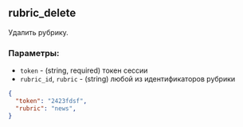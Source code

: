 ## rubric_delete
Удалить рубрику.

### Параметры:
- ```token``` - (string, required) токен сессии
- ```rubric_id```, ```rubric``` - (string) любой из идентификаторов рубрики
```json
{
  "token": "2423fdsf",
  "rubric": "news", 
}
```

